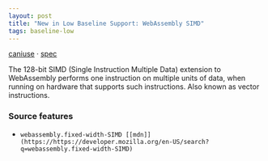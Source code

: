 ```yaml
---
layout: post
title: "New in Low Baseline Support: WebAssembly SIMD"
tags: baseline-low
---
```


[caniuse](https://caniuse.com/?search=wasm-simd) · [spec](https://webassembly.github.io/spec/core/bikeshed/#vector-instructions)

The 128-bit SIMD (Single Instruction Multiple Data) extension to WebAssembly performs one instruction on multiple units of data, when running on hardware that supports such instructions. Also known as vector instructions.

### Source features

- ``webassembly.fixed-width-SIMD [[mdn]](https://https://developer.mozilla.org/en-US/search?q=webassembly.fixed-width-SIMD)``
